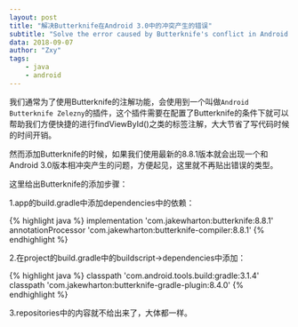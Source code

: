 ```yaml
---
layout: post
title: "解决Butterknife在Android 3.0中的冲突产生的错误"
subtitle: "Solve the error caused by Butterknife's conflict in Android 3.0"
data: 2018-09-07
author: "Zxy"
tags:
    - java
    - android
---
```


我们通常为了使用Butterknife的注解功能，会使用到一个叫做`Android Butterknife Zelezny`的插件，这个插件需要在配置了Butterknife的条件下就可以帮助我们方便快捷的进行findViewById()之类的标签注解，大大节省了写代码时候的时间开销。

然而添加Butterknife的时候，如果我们使用最新的8.8.1版本就会出现一个和Android 3.0版本相冲突产生的问题，方便起见，这里就不再贴出错误的类型。

这里给出Butterknife的添加步骤：

1.app的build.gradle中添加dependencies中的依赖：

{% highlight java %}
implementation 'com.jakewharton:butterknife:8.8.1'
    annotationProcessor 'com.jakewharton:butterknife-compiler:8.8.1'
{% endhighlight %}

2.在project的build.gradle中的buildscript->dependencies中添加：

{% highlight java %}
classpath 'com.android.tools.build:gradle:3.1.4'
        classpath 'com.jakewharton:butterknife-gradle-plugin:8.4.0'
{% endhighlight %}

3.repositories中的内容就不给出来了，大体都一样。